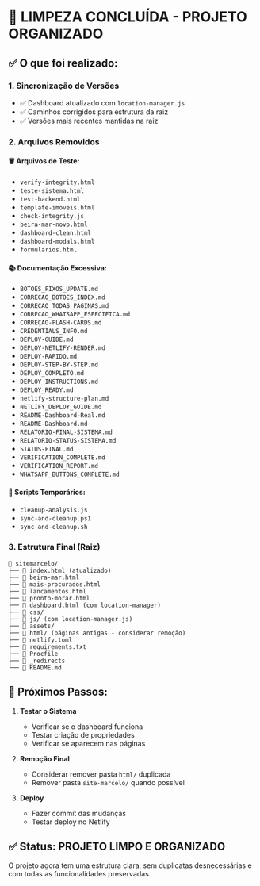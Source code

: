 # 🧹 LIMPEZA CONCLUÍDA - PROJETO ORGANIZADO

## ✅ O que foi realizado:

### 1. **Sincronização de Versões**
- ✅ Dashboard atualizado com `location-manager.js`
- ✅ Caminhos corrigidos para estrutura da raiz
- ✅ Versões mais recentes mantidas na raiz

### 2. **Arquivos Removidos**

#### 🗑️ Arquivos de Teste:
- `verify-integrity.html`
- `teste-sistema.html` 
- `test-backend.html`
- `template-imoveis.html`
- `check-integrity.js`
- `beira-mar-novo.html`
- `dashboard-clean.html`
- `dashboard-modals.html`
- `formularios.html`

#### 📚 Documentação Excessiva:
- `BOTOES_FIXOS_UPDATE.md`
- `CORRECAO_BOTOES_INDEX.md`
- `CORRECAO_TODAS_PAGINAS.md`
- `CORRECAO_WHATSAPP_ESPECIFICA.md`
- `CORREÇAO-FLASH-CARDS.md`
- `CREDENTIALS_INFO.md`
- `DEPLOY-GUIDE.md`
- `DEPLOY-NETLIFY-RENDER.md`
- `DEPLOY-RAPIDO.md`
- `DEPLOY-STEP-BY-STEP.md`
- `DEPLOY_COMPLETO.md`
- `DEPLOY_INSTRUCTIONS.md`
- `DEPLOY_READY.md`
- `netlify-structure-plan.md`
- `NETLIFY_DEPLOY_GUIDE.md`
- `README-Dashboard-Real.md`
- `README-Dashboard.md`
- `RELATORIO-FINAL-SISTEMA.md`
- `RELATORIO-STATUS-SISTEMA.md`
- `STATUS-FINAL.md`
- `VERIFICATION_COMPLETE.md`
- `VERIFICATION_REPORT.md`
- `WHATSAPP_BUTTONS_COMPLETE.md`

#### 📜 Scripts Temporários:
- `cleanup-analysis.js`
- `sync-and-cleanup.ps1`
- `sync-and-cleanup.sh`

### 3. **Estrutura Final (Raiz)**
```
📁 sitemarcelo/
├── 📄 index.html (atualizado)
├── 📄 beira-mar.html
├── 📄 mais-procurados.html
├── 📄 lancamentos.html
├── 📄 pronto-morar.html
├── 📄 dashboard.html (com location-manager)
├── 📁 css/
├── 📁 js/ (com location-manager.js)
├── 📁 assets/
├── 📁 html/ (páginas antigas - considerar remoção)
├── 📄 netlify.toml
├── 📄 requirements.txt
├── 📄 Procfile
├── 📄 _redirects
└── 📄 README.md
```

## 🎯 Próximos Passos:

1. **Testar o Sistema**
   - Verificar se o dashboard funciona
   - Testar criação de propriedades
   - Verificar se aparecem nas páginas

2. **Remoção Final**
   - Considerar remover pasta `html/` duplicada
   - Remover pasta `site-marcelo/` quando possível

3. **Deploy**
   - Fazer commit das mudanças
   - Testar deploy no Netlify

## ✅ Status: **PROJETO LIMPO E ORGANIZADO**

O projeto agora tem uma estrutura clara, sem duplicatas desnecessárias e com todas as funcionalidades preservadas.

